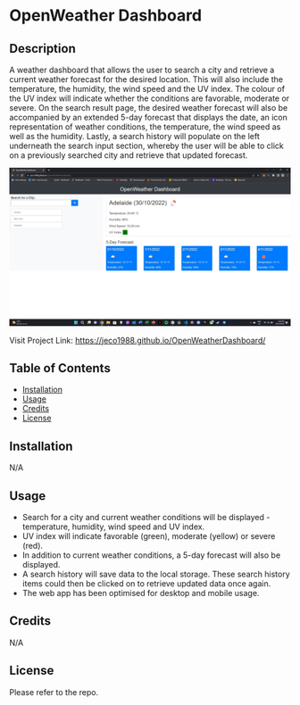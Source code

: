 # OpenWeather Dashboard

## Description

A weather dashboard that allows the user to search a city and retrieve a current weather forecast for the desired location. This will also include the temperature, the humidity, the wind speed and the UV index. The colour of the UV index will indicate whether the conditions are favorable, moderate or severe. On the search result page, the desired weather forecast will also be accompanied by an extended 5-day forecast that displays the date, an icon representation of weather conditions, the temperature, the wind speed as well as the humidity. Lastly, a search history will populate on the left underneath the search input section, whereby the user will be able to click on a previously searched city and retrieve that updated forecast.


![Project Screenshot](/assets/Screenshot.jpg "OpenWeather Dashboard")

Visit Project Link: https://jeco1988.github.io/OpenWeatherDashboard/

## Table of Contents

- [Installation](#installation)
- [Usage](#usage)
- [Credits](#credits)
- [License](#license)

## Installation

N/A

## Usage

- Search for a city and current weather conditions will be displayed - temperature, humidity, wind speed and UV index.
- UV index will indicate favorable (green), moderate (yellow) or severe (red).
- In addition to current weather conditions, a 5-day forecast will also be displayed.
- A search history will save data to the local storage. These search history items could then be clicked on to retrieve updated data once again.
- The web app has been optimised for desktop and mobile usage.

## Credits

N/A

## License

Please refer to the repo.